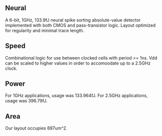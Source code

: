 ## Neural
A 6-bit, 1GHz, 133.9fJ neural spike sorting absolute-value detector implemented with both CMOS and pass-transistor logic. Layout optimized for regularity and minimal trace length.

## Speed
Combinational logic for use between clocked cells with period >= 1ns. Vdd can be scaled to higher values in order to accomoodate up to a 2.5GHz clock. 

## Power
For 1GHz applications, usage was 133.964fJ. For 2.5GHz applications, usage was 396.79fJ.

## Area
Our layout occupies 697um^2.
